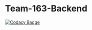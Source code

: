 # Team-163-Backend

[![Codacy Badge](https://api.codacy.com/project/badge/Grade/a35679d06761424d847bd7495c719dea)](https://app.codacy.com/gh/BuildForSDGCohort2/Team-163-Backend?utm_source=github.com&utm_medium=referral&utm_content=BuildForSDGCohort2/Team-163-Backend&utm_campaign=Badge_Grade_Settings)